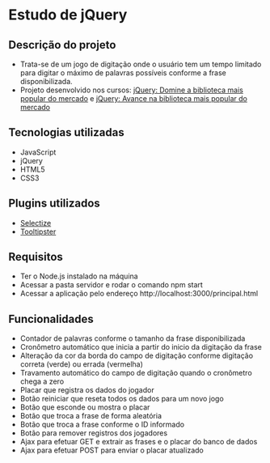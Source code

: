 # Estudo de jQuery

## Descrição do projeto
- Trata-se de um jogo de digitação onde o usuário tem um tempo limitado para digitar o máximo de palavras possíveis conforme a frase disponibilizada.
- Projeto desenvolvido nos cursos: [jQuery: Domine a biblioteca mais popular do mercado](https://cursos.alura.com.br/course/jquery-a-biblioteca-do-mercado) e [jQuery: Avance na biblioteca mais popular do mercado](https://cursos.alura.com.br/course/jquery-a-biblioteca-do-mercado-parte-2)

## Tecnologias utilizadas
- JavaScript
- jQuery
- HTML5
- CSS3

## Plugins utilizados
- [Selectize](http://selectize.github.io/selectize.js)
- [Tooltipster](http://iamceege.github.io/tooltipster)

## Requisitos
- Ter o Node.js instalado na máquina
- Acessar a pasta servidor e rodar o comando npm start
- Acessar a aplicação pelo endereço http://localhost:3000/principal.html

## Funcionalidades
- Contador de palavras conforme o tamanho da frase disponibilizada
- Cronômetro automático que inicia a partir do inicio da digitação da frase
- Alteração da cor da borda do campo de digitação conforme digitação correta (verde) ou errada (vermelha)
- Travamento automático do campo de digitação quando o cronômetro chega a zero
- Placar que registra os dados do jogador
- Botão reiniciar que reseta todos os dados para um novo jogo
- Botão que esconde ou mostra o placar
- Botão que troca a frase de forma aleatória
- Botão que troca a frase conforme o ID informado
- Botão para remover registros dos jogadores
- Ajax para efetuar GET e extrair as frases e o placar do banco de dados
- Ajax para efetuar POST para enviar o placar atualizado


